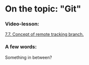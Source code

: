 # On the topic: "Git"

### Video-lesson:

[7.7. Concept of remote tracking branch.](https://app.purpleschool.ru/courses/22/sections/328/lessons/2517)

### A few words:

Something in between?

